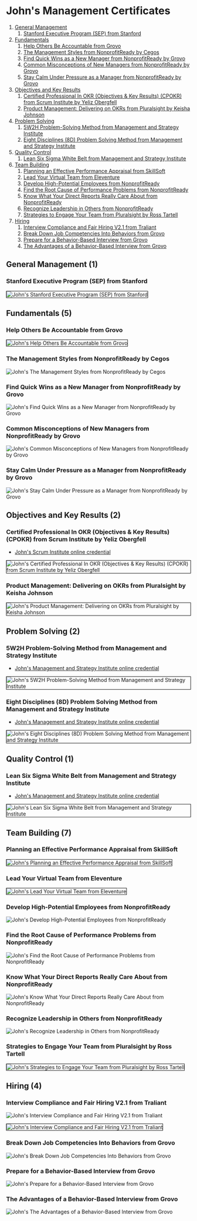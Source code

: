 # John's Management Certificates
1. [General Management](#general-management-1)
    1. [Stanford Executive Program (SEP) from Stanford](#stanford-executive-program-sep-from-stanford)
1. [Fundamentals](#fundamentals-5)
    1. [Help Others Be Accountable from Grovo](#help-others-be-accountable-from-grovo)
    1. [The Management Styles from NonprofitReady by Cegos](#the-management-styles-from-nonprofitready-by-cegos)
    1. [Find Quick Wins as a New Manager from NonprofitReady by Grovo](#find-quick-wins-as-a-new-manager-from-nonprofitready-by-grovo)
    1. [Common Misconceptions of New Managers from NonprofitReady by Grovo](#common-misconceptions-of-new-managers-from-nonprofitready-by-grovo)
    1. [Stay Calm Under Pressure as a Manager from NonprofitReady by Grovo](#stay-calm-under-pressure-as-a-manager-from-nonprofitready-by-grovo)
1. [Objectives and Key Results](#objectives-and-key-results-2)
    1. [Certified Professional In OKR (Objectives & Key Results) (CPOKR) from Scrum Institute by Yeliz Obergfell](#certified-professional-in-okr-objectives-key-results-cpokr-from-scrum-institute-by-yeliz-obergfell)
    1. [Product Management: Delivering on OKRs from Pluralsight by Keisha Johnson](#product-management-delivering-on-okrs-from-pluralsight-by-keisha-johnson)
1. [Problem Solving](#problem-solving-2)
    1. [5W2H Problem-Solving Method from Management and Strategy Institute](#5w2h-problem-solving-method-from-management-and-strategy-institute)
    1. [Eight Disciplines (8D) Problem Solving Method from Management and Strategy Institute](#eight-disciplines-8d-problem-solving-method-from-management-and-strategy-institute)
1. [Quality Control](#quality-control-1)
    1. [Lean Six Sigma White Belt from Management and Strategy Institute](#lean-six-sigma-white-belt-from-management-and-strategy-institute)
1. [Team Building](#team-building-7)
    1. [Planning an Effective Performance Appraisal from SkillSoft](#planning-an-effective-performance-appraisal-from-skillsoft)
    1. [Lead Your Virtual Team from Eleventure](#lead-your-virtual-team-from-eleventure)
    1. [Develop High-Potential Employees from NonprofitReady](#develop-high-potential-employees-from-nonprofitready)
    1. [Find the Root Cause of Performance Problems from NonprofitReady](#find-the-root-cause-of-performance-problems-from-nonprofitready)
    1. [Know What Your Direct Reports Really Care About from NonprofitReady](#know-what-your-direct-reports-really-care-about-from-nonprofitready)
    1. [Recognize Leadership in Others from NonprofitReady](#recognize-leadership-in-others-from-nonprofitready)
    1. [Strategies to Engage Your Team from Pluralsight by Ross Tartell](#strategies-to-engage-your-team-from-pluralsight-by-ross-tartell)
1. [Hiring](#hiring-4)
    1. [Interview Compliance and Fair Hiring V2.1 from Traliant](#interview-compliance-and-fair-hiring-v21-from-traliant)
    1. [Break Down Job Competencies Into Behaviors from Grovo](#break-down-job-competencies-into-behaviors-from-grovo)
    1. [Prepare for a Behavior-Based Interview from Grovo](#prepare-for-a-behavior-based-interview-from-grovo)
    1. [The Advantages of a Behavior-Based Interview from Grovo](#the-advantages-of-a-behavior-based-interview-from-grovo)
## General Management (1)
### Stanford Executive Program (SEP) from Stanford

<img src="../cert_management_stanford-executive-program-sep_stanford_2023-02-18.png" alt="John's Stanford Executive Program (SEP) from Stanford" style="border:1px solid #000000" />

## Fundamentals (5)
### Help Others Be Accountable from Grovo

<img src="../cert_management_help-others-be-accountable_grovo_2024-03-14.png" alt="John's Help Others Be Accountable from Grovo" style="border:1px solid #000000" />

### The Management Styles from NonprofitReady by Cegos

![John's The Management Styles from NonprofitReady by Cegos](cert_management_the-management-styles_nonprofitready-cegos_2024-03-07.png)

### Find Quick Wins as a New Manager from NonprofitReady by Grovo

![John's Find Quick Wins as a New Manager from NonprofitReady by Grovo](cert_leadership_find-quick-wins-as-a-new-manager_nonprofitready_2024-03-07.png)

### Common Misconceptions of New Managers from NonprofitReady by Grovo

![John's Common Misconceptions of New Managers from NonprofitReady by Grovo](cert_management_common-misconceptions-of-new-managers_nonprofitready-grovo_2024-03-08.png)

### Stay Calm Under Pressure as a Manager from NonprofitReady by Grovo

![John's Stay Calm Under Pressure as a Manager from NonprofitReady by Grovo](cert_management_stay-calm-under-pressure-as-a-manager_nonprofitready-grovo_2024-03-08.png)

## Objectives and Key Results (2)
### Certified Professional In OKR (Objectives & Key Results) (CPOKR) from Scrum Institute by Yeliz Obergfell
* [John's Scrum Institute online credential](https://www.scrum-institute.org/badges/34694795736577)

<img src="../cert_scrum_leadership_scrum-institute_certified-professional-in-okr--cpokr_2023-09-24_cert-34694795736577.png" alt="John's Certified Professional In OKR (Objectives & Key Results) (CPOKR) from Scrum Institute by Yeliz Obergfell" style="border:1px solid #000000" />

### Product Management: Delivering on OKRs from Pluralsight by Keisha Johnson

<img src="../cert_product_okrs_product-management-delivering-on-okrs_pluralsight_keisha-johnson_2024-07-27.png" alt="John's Product Management: Delivering on OKRs from Pluralsight by Keisha Johnson" style="border:1px solid #000000" />

## Problem Solving (2)
### 5W2H Problem-Solving Method from Management and Strategy Institute
* [John's Management and Strategy Institute online credential](https://www.proprofs.com/quiz-school/user_certificate.php?id=347250403&qid=3927051)

<img src="../cert_management_problem-solving-framework_5w2h-problem-solving-method_management-and-strategy-institute_cert-347250403_2025-06-21.png" alt="John's 5W2H Problem-Solving Method from Management and Strategy Institute" style="border:1px solid #000000" />

### Eight Disciplines (8D) Problem Solving Method from Management and Strategy Institute
* [John's Management and Strategy Institute online credential](https://www.proprofs.com/quiz-school/user_certificate.php?id=347364167&qid=3930884)

<img src="../cert_management_problem-solving-framework_eight-disciplines-8d-problem-solving-method_msicertified_cert-347364167_2025-06-26.png" alt="John's Eight Disciplines (8D) Problem Solving Method from Management and Strategy Institute" style="border:1px solid #000000" />

## Quality Control (1)
### Lean Six Sigma White Belt from Management and Strategy Institute
* [John's Management and Strategy Institute online credential](https://www.proprofs.com/quiz-school/user_certificate.php?id=347254040&qid=3592982)

<img src="../cert_management_quality-control_lean-six-sigma-white-belt-certified_msi_cert-347254040_2025-06-21.png" alt="John's Lean Six Sigma White Belt from Management and Strategy Institute" style="border:1px solid #000000" />

## Team Building (7)
### Planning an Effective Performance Appraisal from SkillSoft

<img src="../cert_management_planning-an-effective-performance-appraisal_skillsoft_2024-03-14.png" alt="John's Planning an Effective Performance Appraisal from SkillSoft" style="border:1px solid #000000" />

### Lead Your Virtual Team from Eleventure

<img src="../cert_management_lead-your-virtual-team_eleventure_2024-03-14.png" alt="John's Lead Your Virtual Team from Eleventure" style="border:1px solid #000000" />

### Develop High-Potential Employees from NonprofitReady

![John's Develop High-Potential Employees from NonprofitReady](cert_leadership_develop-high-potential-employees_nonprofitready_2024-03-06.png)

### Find the Root Cause of Performance Problems from NonprofitReady

![John's Find the Root Cause of Performance Problems from NonprofitReady](cert_leadership_find-the-root-cause-of-performance-problems_nonprofitready_2024-03-06.png)

### Know What Your Direct Reports Really Care About from NonprofitReady

![John's Know What Your Direct Reports Really Care About from NonprofitReady](cert_leadership_know-what-your-direct-reports-really-care-about_nonprofitready_2024-03-06.png)

### Recognize Leadership in Others from NonprofitReady

![John's Recognize Leadership in Others from NonprofitReady](cert_leadership_recognize-leadership-in-others_nonprofitready_2024-03-06.png)

### Strategies to Engage Your Team from Pluralsight by Ross Tartell

<img src="../cert_management_team-building_strategies-to-engage-your-team_pluralsight_ross-tartell_2024-10-03.png" alt="John's Strategies to Engage Your Team from Pluralsight by Ross Tartell" style="border:1px solid #000000" />

## Hiring (4)
### Interview Compliance and Fair Hiring V2.1 from Traliant

![John's Interview Compliance and Fair Hiring V2.1 from Traliant](cert_hr_hiring_interview-compliance-and-fair-hiring-v2.1_traliant_2024-07-05_dl-2024-10-26.png)

<img src="../cert_hr_hiring_interview-compliance-and-fair-hiring-v2.1_traliant_2024-07-05.png" alt="John's Interview Compliance and Fair Hiring V2.1 from Traliant" style="border:1px solid #000000" />

### Break Down Job Competencies Into Behaviors from Grovo

![John's Break Down Job Competencies Into Behaviors from Grovo](cert_hiring_break-down-job-competencies-into-behaviors_nonprofitready_2024-03-07.png)

### Prepare for a Behavior-Based Interview from Grovo

![John's Prepare for a Behavior-Based Interview from Grovo](cert_hiring_prepare-for-a-behavior-based-interview_nonprofitready_2024-03-07.png)

### The Advantages of a Behavior-Based Interview from Grovo

![John's The Advantages of a Behavior-Based Interview from Grovo](cert_hiring_the-advantages-of-a-behavior-based-interview_nonprofitready_2024-03-06.png)

